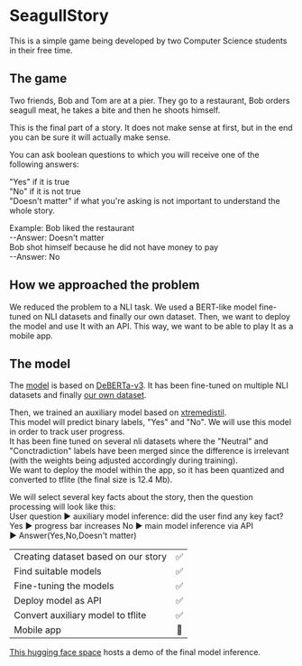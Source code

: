 # SeagullStory
This is a simple game being developed by two Computer Science students in their free time.

## The game
Two friends, Bob and Tom are at a pier. They go to a restaurant, Bob orders seagull meat, he takes a bite and then he shoots himself.  
  
This is the final part of a story. It does not make sense at first, but in the end you can be sure it will actually make sense.  
  
You can ask boolean questions to which you will receive one of the following answers: 
  
"Yes" if it is true  
"No" if it is not true  
"Doesn't matter" if what you're asking is not important to understand the whole story.  
  
Example: Bob liked the restaurant                                   
--Answer: Doesn't matter  
         Bob shot himself because he did not have money to pay      
         --Answer: No  
  
## How we approached the problem
We reduced the problem to a NLI task. We used a BERT-like model fine-tuned on NLI datasets and finally our own dataset. Then, we want to deploy the model 
and use It with an API. This way, we want to be able to play It as a mobile app.  

## The model
The [model](https://huggingface.co/manuu01/DeBERTa-SeagullStory) is based on [DeBERTa-v3](https://huggingface.co/microsoft/deberta-v3-base). It has been fine-tuned on multiple NLI datasets and finally [our own dataset](https://github.com/manuu1311/SeagullStory/tree/main/Training_data).  
  
Then, we trained an auxiliary model based on [xtremedistil](https://huggingface.co/microsoft/xtremedistil-l6-h256-uncased).  
This model will predict binary labels, "Yes" and "No". We will use this model in order to track user progress.  
It has been fine tuned on several nli datasets where the "Neutral" and "Conctradiction" labels have been merged since the difference is irrelevant (with the weights being adjusted accordingly during training).  
We want to deploy the model within the app, so it has been quantized and converted to tflite (the final size is 12.4 Mb).  

We will select several key facts about the story, then the question processing will look like this:  
User question ▶️ auxiliary model inference: did the user find any key fact?  
Yes ▶️ progress bar increases
No  ▶️ main model inference via API  
▶️ Answer(Yes,No,Doesn't matter)  

|                                                  |        |
| -------------------------------------------------|:------:|  
| Creating dataset based on our story              |   ✅    |  
| Find suitable models                             |   ✅    |  
| Fine-tuning the models                           |   ✅    |  
| Deploy model as API                              |   ✅    |  
| Convert auxiliary model to tflite                |   ✅    |  
| Mobile app                                       |   🔲    |  
    
    
    
[This hugging face space](https://huggingface.co/spaces/manuu01/SeagullStory) hosts a demo of the final model inference.


